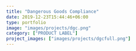```yaml
---
title: "Dangerous Goods Compliance"
date: 2019-12-23T15:44:46+06:00
type: portfolio
image: "images/projects/dgc.png"
category: ["PRODUCT LABEL"]
project_images: ["images/projects/dgcfull.png"]
---
```

